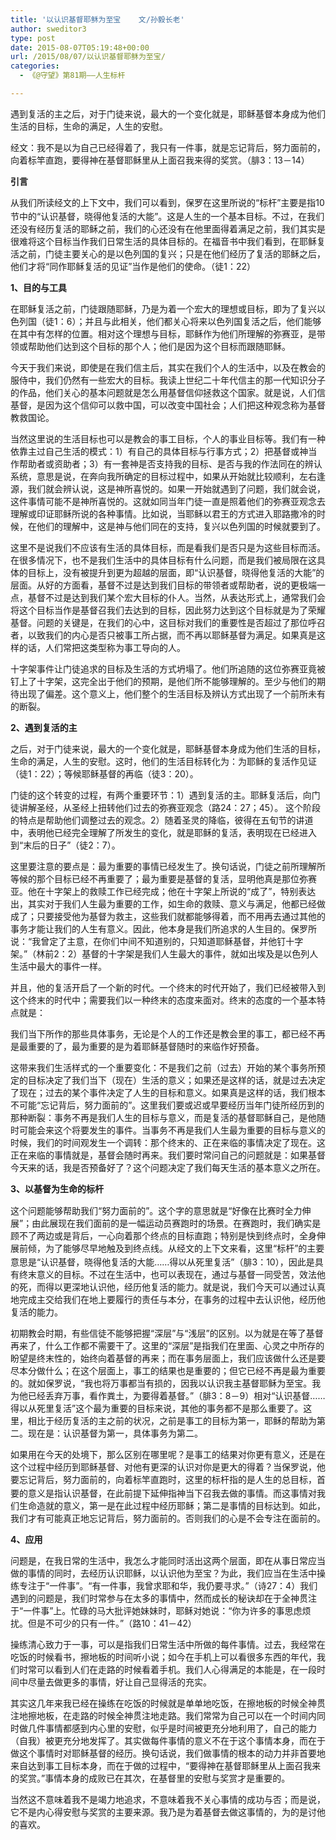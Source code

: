 ```yaml
---
title: '以认识基督耶稣为至宝    文/孙毅长老'
author: sweditor3
type: post
date: 2015-08-07T05:19:48+00:00
url: /2015/08/07/以认识基督耶稣为至宝/
categories:
  - 《@守望》第81期——人生标杆

---
```

遇到复活的主之后，对于门徒来说，最大的一个变化就是，耶稣基督本身成为他们生活的目标，生命的满足，人生的安慰。 

<!--more-->经文：我不是以为自己已经得着了，我只有一件事，就是忘记背后，努力面前的，向着标竿直跑，要得神在基督耶稣里从上面召我来得的奖赏。（腓3：13－14） 

**引言** 

从我们所读经文的上下文中，我们可以看到，保罗在这里所说的&ldquo;<span style="line-height: 20.7999992370605px;">标杆</span>&rdquo;主要是指10节中的&ldquo;认识基督，晓得他复活的大能&rdquo;。这是人生的一个基本目标。不过，在我们还没有经历复活的耶稣之前，我们的心还没有在他里面得着满足之前，我们其实是很难将这个目标当作我们日常生活的具体目标的。在福音书中我们看到，在耶稣复活之前，门徒主要关心的是以色列国的复兴；只是在他们经历了复活的耶稣之后，他们才将&ldquo;同作耶稣复活的见证&rdquo;当作是他们的使命。（徒1：22） 

**1、目的与工具** 

在耶稣复活之前，门徒跟随耶稣，乃是为着一个宏大的理想或目标，即为了复兴以色列国（徒1：6）；并且与此相关，他们都关心将来以色列国复活之后，他们能够在其中有怎样的位置。相对这个理想与目标，耶稣作为他们所理解的弥赛亚，是带领或帮助他们达到这个目标的那个人；他们是因为这个目标而跟随耶稣。 

今天于我们来说，即使是在我们信主后，其实在我们个人的生活中，以及在教会的服侍中，我们仍然有一些宏大的目标。我读上世纪二十年代信主的那一代知识分子的作品，他们关心的基本问题就是怎么用基督信仰拯救这个国家。就是说，人们信基督，是因为这个信仰可以救中国，可以改变中国社会；人们把这种观念称为基督教救国论。 

当然这里说的生活目标也可以是教会的事工目标，个人的事业目标等。我们有一种依靠主过自己生活的模式：1）有自己的具体目标与行事方式；2）把基督或神当作帮助者或资助者；3）有一套神是否支持我的目标、是否与我的作法同在的辨认系统，意思是说，在奔向我所确定的目标过程中，如果从开始就比较顺利，左右逢源，我们就会辨认说，这是神所喜悦的。如果一开始就遇到了问题，我们就会说，这件事情可能不是神所喜悦的。这就如同当年门徒一直是照着他们的弥赛亚观念去理解或印证耶稣所说的各种事情。比如说，当耶稣以君王的方式进入耶路撒冷的时候，在他们的理解中，这是神与他们同在的支持，复兴以色列国的时候就要到了。 

这里不是说我们不应该有生活的具体目标，而是看我们是否只是为这些目标而活。在很多情况下，也不是我们生活中的具体目标有什么问题，而是我们被局限在这具体的目标上，没有被提升到更为超越的层面，即&ldquo;认识基督，晓得他复活的大能&rdquo;的层面。从好的方面看，基督不过是达到我们目标的带领者或帮助者，说的更极端一点，基督不过是达到我们某个宏大目标的仆人。当然，从表达形式上，通常我们会将这个目标当作是基督召我们去达到的目标，因此努力达到这个目标就是为了荣耀基督。问题的关键是，在我们的心中，这目标对我们的重要性是否超过了那位呼召者，以致我们的内心是否只被事工所占据，而不再以耶稣基督为满足。如果真是这样的话，人们常把这类型称为事工导向的人。 

十字架事件让门徒追求的目标及生活的方式坍塌了。他们所追随的这位弥赛亚竟被钉上了十字架，这完全出于他们的预期，是他们所不能够理解的。至少与他们的期待出现了偏差。这个意义上，他们整个的生活目标及辨认方式出现了一个前所未有的断裂。 

**2、遇到复活的主** 

之后，对于门徒来说，最大的一个变化就是，耶稣基督本身成为他们生活的目标，生命的满足，人生的安慰。这时，他们的生活目标转化为：为耶稣的复活作见证（徒1：22）；等候耶稣基督的再临（徒3：20）。 

门徒的这个转变的过程，有两个重要环节：1）遇到复活的主。耶稣复活后，向门徒讲解圣经，从圣经上扭转他们过去的弥赛亚观念（路24：27；45）。 这个阶段的特点是帮助他们调整过去的观念。2）随着圣灵的降临，彼得在五旬节的讲道中，表明他已经完全理解了所发生的变化，就是耶稣的复活，表明现在已经进入到&ldquo;末后的日子&rdquo;（徒2：7）。
	  
这里要注意的要点是：最为重要的事情已经发生了。换句话说，门徒之前所理解所等候的那个目标已经不再重要了；最为重要是基督的复活，显明他真是那位弥赛亚。他在十字架上的救赎工作已经完成；他在十字架上所说的&ldquo;成了&rdquo;，特别表达出，其实对于我们人生最为重要的工作，如生命的救赎、意义与满足，他都已经做成了；只要接受他为基督为救主，这些我们就都能够得着，而不用再去通过其他的事务才能让我们的人生有意义。因此，他本身是我们所追求的人生目的。保罗所说：&ldquo;我曾定了主意，在你们中间不知道别的，只知道耶稣基督，并他钉十字架。&rdquo;（林前2：2）基督的十字架是我们人生最大的事件，就如出埃及是以色列人生活中最大的事件一样。 

并且，他的复活开启了一个新的时代。一个终末的时代开始了，我们已经被带入到这个终末的时代中；需要我们以一种终末的态度来面对。终末的态度的一个基本特点就是： 

我们当下所作的那些具体事务，无论是个人的工作还是教会里的事工，都已经不再是最重要的了，最为重要的是为着耶稣基督随时的来临作好预备。 

这带来我们生活样式的一个重要变化：不是我们之前（过去）开始的某个事务所预定的目标决定了我们当下（现在）生活的意义；如果还是这样的话，就是过去决定了现在；过去的某个事件决定了人生的目标和意义。如果真是这样的话，我们根本不可能&ldquo;忘记背后，努力面前的&rdquo;。这里我们要或迟或早要经历当年门徒所经历到的那种断裂：事务不再是我们人生的目标与意义，而是复活的基督耶稣自己，是他随时可能会来这个将要发生的事件。当事务不再是我们人生最为重要的目标与意义的时候，我们的时间观发生一个调转：那个终末的、正在来临的事情决定了现在。这正在来临的事情就是，基督会随时再来。我们要时常问自己的问题就是：如果基督今天来的话，我是否预备好了？这个问题决定了我们每天生活的基本意义之所在。 

**3、以基督为生命的标<span style="line-height: 20.7999992370605px;">杆</span>** 

这个问题能够帮助我们&ldquo;努力面前的&rdquo;。这个字的意思就是&ldquo;好像在比赛时全力伸展&rdquo;；由此展现在我们面前的是一幅运动员赛跑时的场景。在赛跑时，我们确实是顾不了两边或是背后，一心向着那个终点的目标直跑；特别是快到终点时，全身伸展前倾，为了能够尽早地触及到终点线。从经文的上下文来看，这里&ldquo;<span style="line-height: 20.7999992370605px;">标杆</span>&rdquo;的主要意思是&ldquo;认识基督，晓得他复活的大能&hellip;&hellip;得以从死里复活&rdquo;（腓3：10），因此是具有终末意义的目标。不过在生活中，也可以表现在，通过与基督一同受苦，效法他的死，而得以更深地认识他，经历他复活的能力。就是说，我们今天可以通过认真地完成主交给我们在地上要履行的责任与本分，在事务的过程中去认识他，经历他复活的能力。 

初期教会时期，有些信徒不能够把握&ldquo;深层&rdquo;与&ldquo;浅层&rdquo;的区别。以为就是在等了基督再来了，什么工作都不需要干了。这里的&ldquo;深层&rdquo;是指我们在里面、心灵之中所存的盼望是终末性的，始终向着基督的再来；而在事务层面上，我们应该做什么还是要尽本分做什么；在这个层面上，事工的结果也是重要的；但它已经不再是最为重要的。就如保罗说，&ldquo;我也将万事都当有损的，因我以认识我主基督耶稣为至宝。我为他已经丢弃万事，看作粪土，为要得着基督。&rdquo;（腓3：8－9）相对&ldquo;认识基督&hellip;&hellip;得以从死里复活&rdquo;这个最为重要的目标来说，其他的事务都不是那么重要了。这里，相比于经历复活的主之前的状况，之前是事工的目标为第一，耶稣的帮助为第二。现在是：认识基督为第一，具体事务为第二。 

如果用在今天的处境下，那么区别在哪里呢？是事工的结果对你更有意义，还是在这个过程中经历到耶稣基督、对他有更深的认识对你是更大的得着？当保罗说，他要忘记背后，努力面前的，向着<span style="line-height: 20.7999992370605px;">标竿</span>直跑时，这里的标杆指的是人生的总目标，首要的意义是指认识基督，在此前提下延伸指神当下召我去做的事情。而这事情对我们生命造就的意义，第一是在此过程中经历耶稣；第二是事情的目标达到。如此，我们才有可能真正地忘记背后，努力面前的。否则我们的心是不会专注在面前的。 

**4、应用** 

问题是，在我日常的生活中，我怎么才能同时活出这两个层面，即在从事日常应当做的事情的同时，去经历认识耶稣，以认识他为至宝？为此，我们应当在生活中操练专注于&ldquo;一件事&rdquo;。&ldquo;有一件事，我曾求耶和华，我仍要寻求。&rdquo;（诗27：4）我们遇到的问题是，我们时常参与在太多的事情中，然而成长的秘诀却在于全神贯注于&ldquo;一件事&rdquo;上。忙碌的马大批评她妹妹时，耶稣对她说：&ldquo;你为许多的事思虑烦扰。但是不可少的只有一件。&rdquo;（路10：41－42） 

操练清心致力于一事，可以是指我们日常生活中所做的每件事情。过去，我经常在吃饭的时候看书，擦地板的时间听小说；如今在手机上可以看很多东西的年代，我们时常可以看到人们在走路的时候看着手机。我们人心得满足的本能是，在一段时间中尽量去做更多的事情，好让自己显得活的充实。 

其实这几年来我已经在操练在吃饭的时候就是单单地吃饭，在擦地板的时候全神贯注地擦地板，在走路的时候全神贯注地走路。我们常常为自己可以在一个时间内同时做几件事情都感到内心里的安慰，似乎是时间被更充分地利用了，自己的能力（自我）被更充分地发挥了。其实做每件事情的意义不在于这个事情本身，而在于做这个事情时对耶稣基督的经历。换句话说，我们做事情的根本的动力并非首要地来自达到事工目标本身，而在于做的过程中，&ldquo;要得神在基督耶稣里从上面召我来的奖赏。&rdquo;事情本身的成败已在其次，在基督里的安慰与奖赏才是重要的。 

当然这不意味着我不是竭力地追求，不意味着我不关心事情的成功与否；而是说，它不是内心得安慰与奖赏的主要来源。我乃是为着基督去做这事情的，为的是讨他的喜欢。